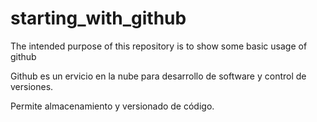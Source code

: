 # starting_with_github
The intended purpose of this repository is to show some basic usage of github

Github es un ervicio en la nube para desarrollo de software y control de versiones.

Permite almacenamiento y versionado de código.

